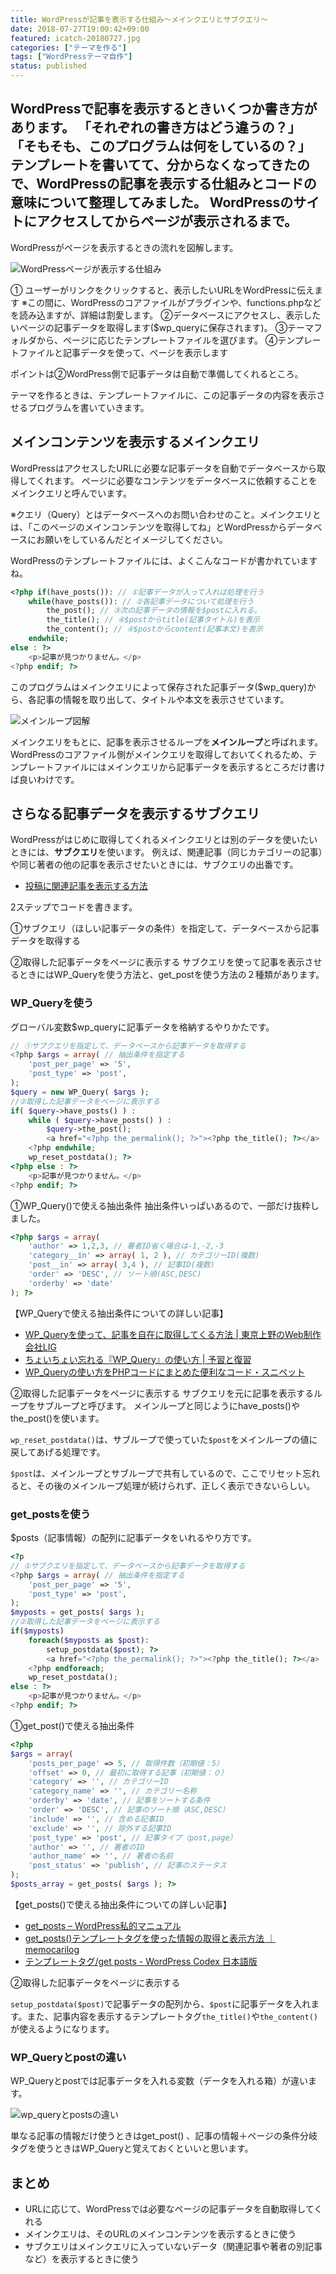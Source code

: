 ```yaml
---
title: WordPressが記事を表示する仕組み〜メインクエリとサブクエリ〜
date: 2018-07-27T19:00:42+09:00
featured: icatch-20180727.jpg
categories: ["テーマを作る"]
tags: ["WordPressテーマ自作"]
status: published
---
```


WordPressで記事を表示するときいくつか書き方があります。 「それぞれの書き方はどう違うの？」 「そもそも、このプログラムは何をしているの？」 テンプレートを書いてて、分からなくなってきたので、WordPressの記事を表示する仕組みとコードの意味について整理してみました。 WordPressのサイトにアクセスしてからページが表示されるまで。
--

WordPressがページを表示するときの流れを図解します。

![WordPressページが表示する仕組み](ss-display-page.jpg)

① ユーザーがリンクをクリックすると、表示したいURLをWordPressに伝えます
※この間に、WordPressのコアファイルがプラグインや、functions.phpなどを読み込ますが、詳細は割愛します。
②データベースにアクセスし、表示したいページの記事データを取得します($wp_queryに保存されます)。
③テーマフォルダから、ページに応じたテンプレートファイルを選びます。
④テンプレートファイルと記事データを使って、ページを表示します


ポイントは②WordPress側で記事データは自動で準備してくれるところ。

テーマを作るときは、テンプレートファイルに、この記事データの内容を表示させるプログラムを書いていきます。

## メインコンテンツを表示するメインクエリ

WordPressはアクセスしたURLに必要な記事データを自動でデータベースから取得してくれます。
ページに必要なコンテンツをデータベースに依頼することをメインクエリと呼んでいます。

※クエリ（Query）とはデータベースへのお問い合わせのこと。メインクエリとは、「このページのメインコンテンツを取得してね」とWordPressからデータベースにお願いをしているんだとイメージしてください。

WordPressのテンプレートファイルには、よくこんなコードが書かれていますね。

```php
<?php if(have_posts()): // ①記事データが入って入れば処理を行う
    while(have_posts()): // ②各記事データについて処理を行う
        the_post(); // ③次の記事データの情報を$postに入れる。
        the_title(); // ④$postからtitle(記事タイトル)を表示
        the_content(); // ④$postからcontent(記事本文)を表示
    endwhile;
else : ?>
    <p>記事が見つかりません。</p>
<?php endif; ?>
```

このプログラムはメインクエリによって保存された記事データ($wp_query)から、各記事の情報を取り出して、タイトルや本文を表示させています。

![メインループ図解](ss-main-query.jpg)

メインクエリをもとに、記事を表示させるループを**メインループ**と呼ばれます。 WordPressのコアファイル側がメインクエリを取得しておいてくれるため、テンプレートファイルにはメインクエリから記事データを表示するところだけ書けば良いわけです。

## さらなる記事データを表示するサブクエリ

WordPressがはじめに取得してくれるメインクエリとは別のデータを使いたいときには、**サブクエリ**を使います。 例えば、関連記事（同じカテゴリーの記事）や同じ著者の他の記事を表示させたいときには、サブクエリの出番です。

* [投稿に関連記事を表示する方法](/wordpress-related-posts/)

2ステップでコードを書きます。

①サブクエリ（ほしい記事データの条件）を指定して、データベースから記事データを取得する

②取得した記事データをページに表示する サブクエリを使って記事を表示させるときにはWP\_Queryを使う方法と、get\_postを使う方法の２種類があります。

### WP\_Queryを使う

グローバル変数$wp\_queryに記事データを格納するやりかたです。

```php
// ①サブクエリを指定して、データベースから記事データを取得する
<?php $args = array( // 抽出条件を指定する
    'post_per_page' => '5',
    'post_type' => 'post',
);
$query = new WP_Query( $args );
//②取得した記事データをページに表示する
if( $query->have_posts() ) :
    while ( $query->have_posts() ) :
        $query->the_post();
        <a href="<?php the_permalink(); ?>"><?php the_title(); ?></a>
    <?php endwhile;
    wp_reset_postdata(); ?>
<?php else : ?>
    <p>記事が見つかりません。</p>
<?php endif; ?>
```

①WP_Query()で使える抽出条件
抽出条件いっぱいあるので、一部だけ抜粋しました。

```php
<?php $args = array(
    'author' => 1,2,3, // 著者ID省く場合は-1,-2,-3
    'category__in' => array( 1, 2 ), // カテゴリーID(複数)
    'post__in' => array( 3,4 ), // 記事ID(複数)
    'order' => 'DESC', // ソート順(ASC,DESC)
    'orderby' => 'date'
); ?>
```


【WP\_Queryで使える抽出条件についての詳しい記事】
* [WP\_Queryを使って、記事を自在に取得してくる方法 | 東京上野のWeb制作会社LIG](https://liginc.co.jp/320285)
* [ちょいちょい忘れる『WP\_Query』の使い方 | 予習と復習](http://notebook.yamamotohiroyuki.com/wordpress/2012/08/15/%E3%81%A1%E3%82%87%E3%81%84%E3%81%A1%E3%82%87%E3%81%84%E5%BF%98%E3%82%8C%E3%82%8B%E3%80%8Ewp_query%E3%80%8F%E3%81%AE%E4%BD%BF%E3%81%84%E6%96%B9/)
* [WP\_Queryの使い方をPHPコードにまとめた便利なコード・スニペット](http://notnil-creative.com/blog/archives/1288)

②取得した記事データをページに表示する
サブクエリを元に記事を表示するループをサブループと呼びます。
メインループと同じようにhave_posts()やthe_post()を使います。


`wp_reset_postdata()`は、サブループで使っていた`$post`をメインループの値に戻してあげる処理です。

`$post`は、メインループとサブループで共有しているので、ここでリセット忘れると、その後のメインループ処理が続けられず、正しく表示できないらしい。

### get\_postsを使う

$posts（記事情報）の配列に記事データをいれるやり方です。

```php
<?p
// ①サブクエリを指定して、データベースから記事データを取得する
<?php $args = array( // 抽出条件を指定する
    'post_per_page' => '5',
    'post_type' => 'post',
);
$myposts = get_posts( $args );
//②取得した記事データをページに表示する
if($myposts)
    foreach($myposts as $post):
        setup_postdata($post); ?>
        <a href="<?php the_permalink(); ?>"><?php the_title(); ?></a>
    <?php endforeach;
    wp_reset_postdata();
else : ?>
    <p>記事が見つかりません。</p>
<?php endif; ?>
```

①get_post()で使える抽出条件
```php
<?php
$args = array(
    'posts_per_page' => 5, // 取得件数（初期値：5）
    'offset' => 0, // 最初に取得する記事（初期値：０）
    'category' => '', // カテゴリーID
    'category_name' => '', // カテゴリー名称
    'orderby' => 'date', // 記事をソートする条件
    'order' => 'DESC', // 記事のソート順（ASC,DESC）
    'include' => '', // 含める記事ID
    'exclude' => '', // 除外する記事ID
    'post_type' => 'post', // 記事タイプ（post,page）
    'author' => '', // 著者のID
    'author_name' => '', // 著者の名前
    'post_status' => 'publish', // 記事のステータス
);
$posts_array = get_posts( $args ); ?>
```

【get\_posts()で使える抽出条件についての詳しい記事】
* [get\_posts – WordPress私的マニュアル](https://elearn.jp/wpman/function/get_posts.html)
* [get\_posts()テンプレートタグを使った情報の取得と表示方法 ｜ memocarilog](https://memocarilog.info/wordpress/templatetug/3393)
* [テンプレートタグ/get posts - WordPress Codex 日本語版](http://wpdocs.osdn.jp/%E3%83%86%E3%83%B3%E3%83%97%E3%83%AC%E3%83%BC%E3%83%88%E3%82%BF%E3%82%B0/get_posts)

②取得した記事データをページに表示する

`setup_postdata($post)`で記事データの配列から、`$post`に記事データを入れます。また、記事内容を表示するテンプレートタグ`the_title()`や`the_content()`が使えるようになります。

### WP\_Queryとpostの違い

WP\_Queryとpostでは記事データを入れる変数（データを入れる箱）が違います。

![wp_queryとpostsの違い](ss-wpquery-vs-posts.jpg)

単なる記事の情報だけ使うときはget\_post() 、記事の情報＋ページの条件分岐タグを使うときはWP\_Queryと覚えておくといいと思います。

## まとめ
* URLに応じて、WordPressでは必要なページの記事データを自動取得してくれる
* メインクエリは、そのURLのメインコンテンツを表示するときに使う
* サブクエリはメインクエリに入っていないデータ（関連記事や著者の別記事など）を表示するときに使う

